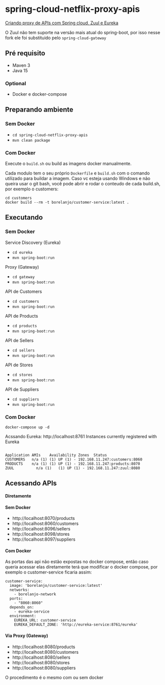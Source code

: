 # spring-cloud-netflix-proxy-apis
[Criando proxy de APIs com Spring cloud, Zuul e Eureka](https://wp.me/p5RSbg-kW)

O Zuul não tem suporte na versão mais atual do spring-boot, por isso nesse fork ele foi substituido 
pelo `spring-cloud-gateway`
## Pré requisito
- Maven 3
- Java 15

### Optional
- Docker e docker-compose

## Preparando ambiente

### Sem Docker
- ```cd spring-cloud-netflix-proxy-apis```
- ```mvn clean package```

### Com Docker
Execute o `build.sh` ou build as imagens docker manualmente.

Cada modulo tem o seu próprio `Dockerfile` e `build.sh` com o comando utilizado para buildar a imagem.
Caso vc esteja usando Windows e não queira usar o git bash, você pode abrir e rodar o conteudo de cada build.sh,
por exemplo o customers:
```
cd customers
docker build --rm -t borelanjo/customer-service:latest .
```


## Executando 
### Sem Docker
Service Discovery (Eureka)
- ```cd eureka```
- ```mvn spring-boot:run```

Proxy (Gateway)
- ```cd gateway```
- ```mvn spring-boot:run```

API de Customers
- ```cd customers```
- ```mvn spring-boot:run```

API de Products
- ```cd products```
- ```mvn spring-boot:run```

API de Sellers
- ```cd sellers```
- ```mvn spring-boot:run```

API de Stores
- ```cd stores```
- ```mvn spring-boot:run```

API de Suppliers
- ```cd suppliers```
- ```mvn spring-boot:run```

### Com Docker
```
docker-compose up -d
```

Acssando Eureka: http://localhost:8761
Instances currently registered with Eureka
```

Application	AMIs	Availability Zones	Status
CUSTOMERS	n/a (1)	(1)	UP (1) - 192.168.11.247:customers:8060
PRODUCTS	n/a (1)	(1)	UP (1) - 192.168.11.247:products:8070
ZUUL	      n/a (1)	(1)	UP (1) - 192.168.11.247:zuul:8080
```

## Acessando APIs

#### Diretamente
#### Sem Docker
- http://localhost:8070/products
- http://localhost:8060/customers
- http://localhost:8096/sellers
- http://localhost:8098/stores
- http://localhost:8097/suppliers
#### Com Docker
As portas das api não estão expostas no docker compose, então caso queria acessar elas diretamente terá que modificar o
docker compose, por exemplo o customer-service ficaria assim:

```
customer-service:
  image: 'borelanjo/customer-service:latest'
  networks:
    - borelanjo-network
  ports:
    - "8060:8060"
  depends_on:
    - eureka-service
  environment:
    EUREKA_URL: customer-service
    EUREKA_DEFAULT_ZONE: 'http://eureka-service:8761/eureka'
```

#### Via Proxy (Gateway)
- http://localhost:8080/products
- http://localhost:8080/customers
- http://localhost:8080/sellers
- http://localhost:8080/stores
- http://localhost:8080/suppliers

O procedimento é o mesmo com ou sem docker

